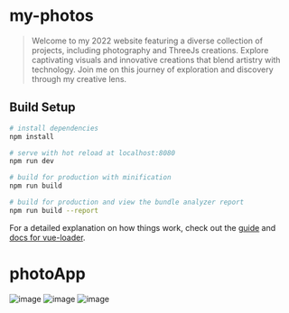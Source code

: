 # my-photos

> Welcome to my 2022 website featuring a diverse collection of projects, including photography and ThreeJs creations. Explore captivating visuals and innovative creations that blend artistry with technology. Join me on this journey of exploration and discovery through my creative lens.

## Build Setup

``` bash
# install dependencies
npm install

# serve with hot reload at localhost:8080
npm run dev

# build for production with minification
npm run build

# build for production and view the bundle analyzer report
npm run build --report
```

For a detailed explanation on how things work, check out the [guide](http://vuejs-templates.github.io/webpack/) and [docs for vue-loader](http://vuejs.github.io/vue-loader).
# photoApp
![image](https://github.com/Raphaelmoi/2022-website/assets/46026576/5cc600b3-18b3-4837-91e3-88103ac36e5f)
![image](https://github.com/Raphaelmoi/2022-website/assets/46026576/c9d12976-e038-4d01-a962-a0e69055142c)
![image](https://github.com/Raphaelmoi/2022-website/assets/46026576/5126f87b-b91c-4634-b375-f083bef8d930)
